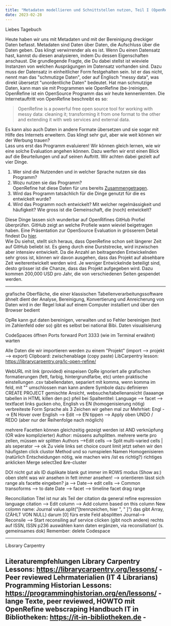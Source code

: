```yaml
---
title: "Metadaten modellieren und Schnittstellen nutzen, Teil I (OpenRefine)"
date: 2023-02-28
---
```


Liebes Tagebuch

Heute haben wir uns mit Metadaten und mit der Bereinigung dreckiger Daten befasst.
Metadaten sind Daten über Daten, die Aufschluss über die Daten geben. 
Das klingt verwirrender als es ist.
Wenn Du einen Datensatz hast, kannst du diesen analysieren, indem Du dessen Eigenschaften anschaust.
Die grundlegende Fragte, die Du dabei stellst ist wieviele Instanzen von welchen Ausprägungen im Datensatz vorhanden sind.
Dazu muss der Datensatz in einheitlicher Form festgehalten sein.
Ist er das nicht, nennt man das "schmutizge Daten", oder auf Englisch "messy data", was direkt übersetzt "unordentliche Daten" bedeutet.
Hat man schmutzige Daten, kann man sie mit Programmen wie OpenRefine (be-)reinigen.
OpenRefine ist ein OpenSource Programm das wir heute kennenlernten.
Die Internetauftritt von OpenRefine beschreibt es so:  
> OpenRefine is a powerful free open source tool for working with messy data: cleaning it; transforming it from one format to the other and extending it with web services and external data.  

Es kann also auch Daten in andere Formate übersetzen und sie sogar mit Hilfe des Internets erweitern.
Das klingt sehr gut, aber wie weit können wir der Werbung trauen?  
Lass uns erst das Programm evaluieren!
Wir können gleich lernen, wie wir eine solche Evaluation angehen können.
Dazu werfen wir erst einen Blick auf die Beurteilungen und auf seinen Auftritt.
Wir achten dabei gezielt auf vier Dinge.
1. Wer sind die Nutzenden und in welcher Sprache nutzen sie das Programm?
2. Wozu nutzen sie das Programm?  
OpenRefine hat diese Daten für uns bereits [Zusammengetragen](https://openrefine.org/blog/2022/06/28/2022-survey-results.html).
3. Wird das Programm tatsächlich für die Dinge genutzt für die es entwickelt wurde?
4. Wird das Programm noch entwickelt? Mit welcher regelmässigkeit und häufigkeit? Wie gross ist die Gemeinschaft, die (noch) entwickelt?  

Diese Dinge lassen sich wunderbar auf OpenRifines GitHub Profiel überprüfen.
GitHub zeigt an welche Profiele wann wieviel beigetragen haben. 
Eine Präsentation zur OpenSource Evaluation in grösserem Detail findest Du [hier](https://felixlohmeier.de/slides/2017-09-28_vufind-anwendertreffen-keynote.html#/).  
Wie Du siehst, stellt sich heraus, dass OpenRefine schon seit längerer Zeit auf GitHub beliebt ist.
Es gieng durch eine Durststrecke, wird inzwischen aber intensiev entwickelt.
Da die Anzahl an beitragenden Entwickelnden sehr gross ist, können wir davon ausgehen, dass das Projekt auf absehbare Zeit weiterentwickelt werden wird.
Je weniger Entwickelnde beteiligt sind, desto grösser ist die Chanze, dass das Projekt aufgegeben wird.
Dazu kommen 200,000 USD pro Jahr, die von verschiedenen Seiten gespendet werden.  



--------------------
grafische Oberfläche, die einer klassischen Tabellenverarbeitungssoftware ähnelt
dient der Analyse, Bereinigung, Konvertierung und Anreicherung von Daten
wird in der Regel lokal auf einem Computer installiert und über den Browser bedient

OpRe kann gut daten bereinigen, verwalten und so
Fehler bereinigen (text im Zahlenfeld oder so) gibt es selbst bei national Bibi. 
Daten visualisierung

CodeSpaces öffnen
Ports
forward Port 3333 (wie im Terminal erwähnt)
warten

Alle Daten die wir importieren werden zu einem "Projekt" (import --> projekt --> export)
Clipboard: zwischenablage (copy paste)
LibCarpentry lesson: https://librarycarpentry.org/lc-open-refine/

WebURL mit link (provided) einspeisen
OpRe ignoriert alle grafischen formatierungen (fett, farbig, hintergrundfarbe, etc)
unten praktische einstellungen
.csv tabellendaten, separiert mit komma, wenn komma im feld, mit "" umschlossen
man kann andere Symbole dazu definieren
CREATE PROJECT
gemischte Ansicht, websuche/tabellenansicht (laaaange tabellen in HTML killen den pc)
pfeil bei Spaltentitel: Language --> facet --> textfacet
links gucken
oho, English vs EN (homogenisierung nötig)
verbreiteste Form Sprache als 3 Zeichen
wir gehen mal zur Mehrhiet: Engl --> EN
Hover over English --> Edit --> EN tippen --> Apply
oben UNDO / REDO (aber nur der Reihenfolge nach möglich)

mehrere Facetten können gleichzeitig gezeigt werden
ist AND verknüpfung (OR wäre komplizierter)
Author: müssens aufsplitten.
mehrere werte pro zellen, müssen wir splitten
	Authors -->Edit cells --> Split multi-varied cells
	| als seperator --> ok
Zu viele links 
	set choice count limit
jetzt sehen wir den häufigsten
click clustor
Method und so rumspielen
Namen Homogenisieren
(natürlich Entscheidungen nötig, wie machen wirs /ist es richtig?)
	richtiges anklicken
	Merge select3ed &re-cluster

DOI nicht gut als ID
	duplikate
	blank
gut immer im ROWS modus (Show as:)
oben steht was wir ansehen in fett
	immer ansehen! --> orientieren
lässt sich range als facette eingeben?
ja --> Date--> edit cells --> Common transoforms --> to date 
Date --> facet --> timeline facet
drag range

Reconciliation
Titel ist nur als Teil der citation da
general refine expression language
citation --> Edit column --> Add column based on this column
New colomn name: Journal
value.split("[trennzeichen, hier ", " ]")
das gibt Array, (ZÄHLT VON NULL)
darum [0] fürs erste Feld absplitten
Journal--> Reconsile --> Start reconsiling
auf service clicken (gibt noch andere)
rechts auf ISSN, ISSN p236 auswählen
kann daten ergänzen, via reconsiliation! (s. gemeinsames dok)
Remember: delete Codespace

---------------------

Libsrary Carpentry

Literaturempfehlungen
Library Carpentry Lessons: https://librarycarpentry.org/lessons/ - Peer reviewed Lehrmaterialien (IT 4 Librarians)
Programming Historian Lessons: https://programminghistorian.org/en/lessons/ - lange Texte, peer reviewed, HOWTO mit OpenRefine webscraping
Handbuch IT in Bibliotheken: https://it-in-bibliotheken.de - 
---------------------
